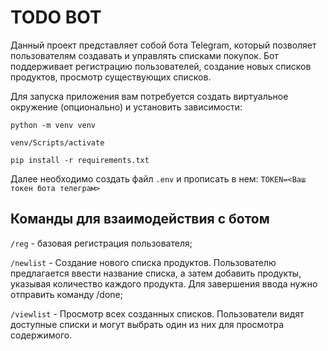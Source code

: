 # TODO BOT
Данный проект представляет собой бота Telegram, который позволяет пользователям создавать и управлять списками покупок. Бот поддерживает регистрацию пользователей, создание новых списков продуктов, просмотр существующих списков.

Для запуска приложения вам потребуется создать виртуальное окружение (опционально) и установить зависимости:

```
python -m venv venv

venv/Scripts/activate

pip install -r requirements.txt
```

Далее необходимо создать файл `.env` и прописать в нем:
```TOKEN=<Ваш токен бота телеграм>```

## Команды для взаимодействия с ботом

`/reg` - базовая регистрация пользователя;

`/newlist` - Создание нового списка продуктов. Пользователю предлагается ввести название списка, а затем добавить продукты, указывая количество каждого продукта. Для завершения ввода нужно отправить команду /done;

`/viewlist` - Просмотр всех созданных списков. Пользователи видят доступные списки и могут выбрать один из них для просмотра содержимого.